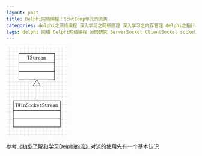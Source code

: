 ```yaml
---
layout: post
title: Delphi网络编程：ScktComp单元的流类
categories: delphi之网络编程 深入学习之网络原理 深入学习之内存管理 delphi之指针与内存 好资源之学习资源 delphi之流
tags: delphi 网络 Delphi网络编程 源码研究 ServerSocket ClientSocket socket 流
---
```


![image](../media/image/2017-01-03/stream.png)

参考[《初步了解和学习Delphi的流》](http://www.xumenger.com/delphi-stream-20160807/)对流的使用先有一个基本认识

